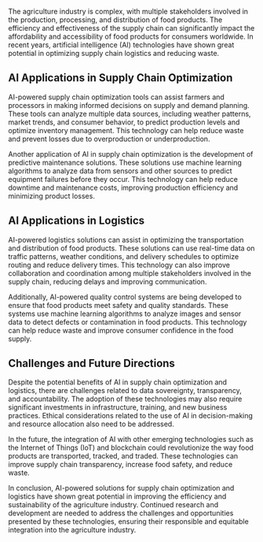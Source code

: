 
The agriculture industry is complex, with multiple stakeholders involved in the production, processing, and distribution of food products. The efficiency and effectiveness of the supply chain can significantly impact the affordability and accessibility of food products for consumers worldwide. In recent years, artificial intelligence (AI) technologies have shown great potential in optimizing supply chain logistics and reducing waste.

AI Applications in Supply Chain Optimization
--------------------------------------------

AI-powered supply chain optimization tools can assist farmers and processors in making informed decisions on supply and demand planning. These tools can analyze multiple data sources, including weather patterns, market trends, and consumer behavior, to predict production levels and optimize inventory management. This technology can help reduce waste and prevent losses due to overproduction or underproduction.

Another application of AI in supply chain optimization is the development of predictive maintenance solutions. These solutions use machine learning algorithms to analyze data from sensors and other sources to predict equipment failures before they occur. This technology can help reduce downtime and maintenance costs, improving production efficiency and minimizing product losses.

AI Applications in Logistics
----------------------------

AI-powered logistics solutions can assist in optimizing the transportation and distribution of food products. These solutions can use real-time data on traffic patterns, weather conditions, and delivery schedules to optimize routing and reduce delivery times. This technology can also improve collaboration and coordination among multiple stakeholders involved in the supply chain, reducing delays and improving communication.

Additionally, AI-powered quality control systems are being developed to ensure that food products meet safety and quality standards. These systems use machine learning algorithms to analyze images and sensor data to detect defects or contamination in food products. This technology can help reduce waste and improve consumer confidence in the food supply.

Challenges and Future Directions
--------------------------------

Despite the potential benefits of AI in supply chain optimization and logistics, there are challenges related to data sovereignty, transparency, and accountability. The adoption of these technologies may also require significant investments in infrastructure, training, and new business practices. Ethical considerations related to the use of AI in decision-making and resource allocation also need to be addressed.

In the future, the integration of AI with other emerging technologies such as the Internet of Things (IoT) and blockchain could revolutionize the way food products are transported, tracked, and traded. These technologies can improve supply chain transparency, increase food safety, and reduce waste.

In conclusion, AI-powered solutions for supply chain optimization and logistics have shown great potential in improving the efficiency and sustainability of the agriculture industry. Continued research and development are needed to address the challenges and opportunities presented by these technologies, ensuring their responsible and equitable integration into the agriculture industry.
